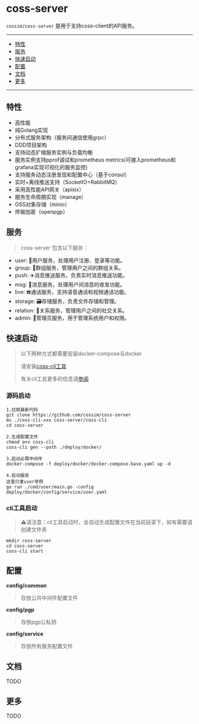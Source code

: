coss-server
==============
`cossim/coss-server` 是用于支持coss-client的API服务。

---------------------------------------
* [特性](#特性)
* [服务](#服务)
* [快速启动](#快速启动)
* [配置](#配置)
* [文档](#文档)
* [更多](#更多)

---------------------------------------

## 特性
* 高性能
* 纯Golang实现
* 分布式服务架构（服务间通信使用grpc）
* DDD项目架构
* 支持动态扩缩服务实例与负载均衡
* 服务实例支持pprof调试和prometheus metrics(可接入prometheus和grafana实现可视化的服务监控)
* 支持服务动态注册发现和配置中心（基于consul）
* 实时+离线推送支持（SocketIO+RabbitMQ）
* 采用高性能API网关（apisix）
* 服务生命周期实现（manage）
* OSS对象存储（minio）
* 传输加密（openpgp）

## 服务
> coss-server 包含以下服务：

* user: 👤用户服务，处理用户注册、登录等功能。
* group: 👬群组服务，管理用户之间的群组关系。
* push: ✈️消息推送服务，负责实时消息推送功能。
* msg: 📩消息服务，处理用户间消息的收发功能。
* live: ☎️通话服务，支持语音通话和视频通话功能。
* storage: 🗃存储服务，负责文件存储和管理。
* relation: 🧚‍关系服务，管理用户之间的社交关系。
* admin: 👷‍管理员服务，用于管理系统用户和权限。

## 快速启动
> 以下两种方式都需要安装docker-compose与docker
> 
> 请安装[coss-cli工具](https://github.com/cossim/coss-cli/releases)
> 
> 有关cli工具更多的信息请[参阅](https://github.com/cossim/coss-cli)
### 源码启动
```
1.拉取最新代码
git clone https://github.com/cossim/coss-server
mv ./coss-cli-xxx coss-server/coss-cli
cd coss-server

2.生成配置文件
chmod a+x coss-cli
coss-cli gen --path ./deploy/docker/

3.启动必需中间件
docker-compose -f deploy/docker/docker-compose.base.yaml up -d

4.启动服务
这里只拿user举例
go run ./cmd/user/main.go -config deploy/docker/config/service/user.yaml
```
### cli工具启动
> ⚠️请注意：cli工具启动时，会自动生成配置文件在当前目录下，如有需要请创建文件夹
```
mkdir coss-server
cd coss-server
coss-cli start
```
## 配置
**config/common**
> 存放公共中间件配置文件

**config/pgp**
> 存放pgp公私钥

**config/service**
> 存放所有服务配置文件

## 文档
TODO

## 更多
TODO
